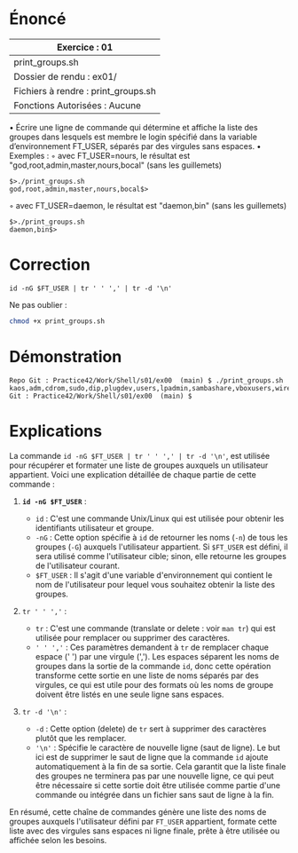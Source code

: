 # Énoncé


| Exercice : 01                       |
| ----------------------------------- |
| print_groups.sh                     |
| Dossier de rendu : ex01/            |
| Fichiers à rendre : print_groups.sh |
| Fonctions Autorisées : Aucune       |
• Écrire une ligne de commande qui détermine et affiche la liste des groupes dans
lesquels est membre le login spécifié dans la variable d’environnement FT_USER,
séparés par des virgules sans espaces.
• Exemples :
◦ avec FT_USER=nours, le résultat est "god,root,admin,master,nours,bocal"
(sans les guillemets)
```console
$>./print_groups.sh
god,root,admin,master,nours,bocal$>
```
◦ avec FT_USER=daemon, le résultat est "daemon,bin" (sans les guillemets)
```console
$>./print_groups.sh
daemon,bin$>
```

# Correction

```vim
id -nG $FT_USER | tr ' ' ',' | tr -d '\n'
```

Ne pas oublier :
```sh
chmod +x print_groups.sh
```
# Démonstration

```console
Repo Git : Practice42/Work/Shell/s01/ex00  (main) $ ./print_groups.sh 
kaos,adm,cdrom,sudo,dip,plugdev,users,lpadmin,sambashare,vboxusers,wiresharkRepo Git : Practice42/Work/Shell/s01/ex00  (main) $ 
```

# Explications

La commande  <code>id -nG $FT_USER | tr ' ' ',' | tr -d '\n'</code>, est utilisée pour récupérer et formater une liste de groupes auxquels un utilisateur appartient. Voici une explication détaillée de chaque partie de cette commande :

1. **`id -nG $FT_USER`** :
   - `id` : C'est une commande Unix/Linux qui est utilisée pour obtenir les identifiants utilisateur et groupe.
   - `-nG` : Cette option spécifie à `id` de retourner les noms (`-n`) de tous les groupes (`-G`) auxquels l'utilisateur appartient. Si `$FT_USER` est défini, il sera utilisé comme l'utilisateur cible; sinon, elle retourne les groupes de l'utilisateur courant.
   - `$FT_USER` : Il s'agit d'une variable d'environnement qui contient le nom de l'utilisateur pour lequel vous souhaitez obtenir la liste des groupes.

2. <code>tr ' ' ','</code> :
   - `tr` : C'est une commande (translate or delete : voir `man tr`) qui est utilisée pour remplacer ou supprimer des caractères.
   - `' ' ','` : Ces paramètres demandent à `tr` de remplacer chaque espace (' ') par une virgule (','). Les espaces séparent les noms de groupes dans la sortie de la commande `id`, donc cette opération transforme cette sortie en une liste de noms séparés par des virgules, ce qui est utile pour des formats où les noms de groupe doivent être listés en une seule ligne sans espaces.

3. <code>tr -d '\n'</code> :
   - `-d` : Cette option (delete) de `tr` sert à supprimer des caractères plutôt que les remplacer.
   - <code>'\n'</code> : Spécifie le caractère de nouvelle ligne (saut de ligne). Le but ici est de supprimer le saut de ligne que la commande `id` ajoute automatiquement à la fin de sa sortie. Cela garantit que la liste finale des groupes ne terminera pas par une nouvelle ligne, ce qui peut être nécessaire si cette sortie doit être utilisée comme partie d'une commande ou intégrée dans un fichier sans saut de ligne à la fin.

En résumé, cette chaîne de commandes génère une liste des noms de groupes auxquels l'utilisateur défini par `FT_USER` appartient, formate cette liste avec des virgules sans espaces ni ligne finale, prête à être utilisée ou affichée selon les besoins.